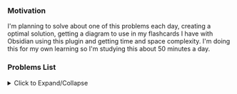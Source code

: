 ### Motivation

I'm planning to solve about one of this problems each day, creating a optimal solution, getting a diagram to use in my flashcards I have with Obsidian using this plugin and getting time and space complexity. I'm doing this for my own learning so I'm studying this about 50 minutes a day.

### Problems List
<details><summary>Click to Expand/Collapse</summary>

| #    | Name                | Complexity  | Tags | Status |
| :--- | :------------------ |:----------- |:---- | :------ |
| 1 | [ZigZag Conversion](https://leetcode.com/problems/zigzag-conversion/) |  Easy  |  `String`   | [Ready](https://github.com/Klaudioz/leetcode-python/blob/master/001%20ZigZag%20Conversion.md)
| 2 | [Reverse Integer](https://leetcode.com/problems/reverse-integer/) |  Easy  |  `Math`   | Not Ready |
| 3 | [Palindrome Number](https://leetcode.com/problems/palindrome-number/) |  Easy  |  `Math`   | Not Ready |
| 4 | [Roman to Integer](https://leetcode.com/problems/roman-to-integer/) |  Easy  |  `Math` `String`   | Not Ready |
| 5 | [Longest Common Prefix](https://leetcode.com/problems/longest-common-prefix/) |  Easy  |  `String`   | Not Ready |
| 6 | [Remove Nth Node From End of List](https://leetcode.com/problems/remove-nth-node-from-end-of-list/) |  Easy  |  `Linked List` `Two Pointers`   | Not Ready |
| 7 | [Valid Parentheses](https://leetcode.com/problems/valid-parentheses/) |  Easy  |  `Stack` `String`   | Not Ready |
| 8 | [Merge Two Sorted Lists](https://leetcode.com/problems/merge-two-sorted-lists/) |  Easy  |  `Linked List`   | Not Ready |
| 9 | [Remove Duplicates from Sorted Array](https://leetcode.com/problems/remove-duplicates-from-sorted-array/) |  Easy  |  `Array` `Two Pointers`   | Not Ready |
| 10 | [Remove Element](https://leetcode.com/problems/remove-element/) |  Easy  |  `Array` `Two Pointers`   | Not Ready |
| 11 | [Implement strStr()](https://leetcode.com/problems/implement-strstr/) |  Easy  |  `Two Pointers` `String`   | Not Ready |
| 12 | [Valid Sudoku](https://leetcode.com/problems/valid-sudoku/) |  Easy  |  `Hash Table`   | Not Ready |
| 13 | [Count and Say](https://leetcode.com/problems/count-and-say/) |  Easy  |  `String`   | Not Ready |
| 14 | [Length of Last Word](https://leetcode.com/problems/length-of-last-word/) |  Easy  |  `String`   | Not Ready |
| 15 | [Plus One](https://leetcode.com/problems/plus-one/) |  Easy  |  `Array` `Math`   | Not Ready |
| 16 | [Add Binary](https://leetcode.com/problems/add-binary/) |  Easy  |  `Math` `String`   | Not Ready |
| 17 | [Climbing Stairs](https://leetcode.com/problems/climbing-stairs/) |  Easy  |  `Dynamic Programming`   | Not Ready |
| 18 | [Remove Duplicates from Sorted List](https://leetcode.com/problems/remove-duplicates-from-sorted-list/) |  Easy  |  `Linked List`   | Not Ready |
| 19 | [Merge Sorted Array](https://leetcode.com/problems/merge-sorted-array/) |  Easy  |  `Array` `Two Pointers`   | Not Ready |
| 20 | [Same Tree](https://leetcode.com/problems/same-tree/) |  Easy  |  `Tree` `Depth-first Search`   | Not Ready |
| 21 | [Symmetric Tree](https://leetcode.com/problems/symmetric-tree/) |  Easy  |  `Tree` `Depth-first Search`   | Not Ready |
| 22 | [Binary Tree Level Order Traversal](https://leetcode.com/problems/binary-tree-level-order-traversal/) |  Easy  |  `Tree` `Breadth-first Search`   | Not Ready |
| 23 | [Maximum Depth of Binary Tree](https://leetcode.com/problems/maximum-depth-of-binary-tree/) |  Easy  |  `Tree` `Depth-first Search`   | Not Ready |
| 24 | [Binary Tree Level Order Traversal II](https://leetcode.com/problems/binary-tree-level-order-traversal-ii/) |  Easy  |  `Tree` `Breadth-first Search`    Not Ready ||
| 25 | [Balanced Binary Tree](https://leetcode.com/problems/balanced-binary-tree/) |  Easy  |  `Tree` `Depth-first Search`   | Not Ready |
| 26 | [Minimum Depth of Binary Tree](https://leetcode.com/problems/minimum-depth-of-binary-tree/) |  Easy  |  `Tree` `Depth-first Search` `Breadth-first Search`   | Not Ready |
| 27 | [Path Sum](https://leetcode.com/problems/path-sum/) |  Easy  |  `Tree` `Depth-first Search`   | Not Ready |
| 28 | [Pascal's Triangle](https://leetcode.com/problems/pascals-triangle/) |  Easy  |  `Array`   | Not Ready |
| 29 | [Pascal's Triangle II](https://leetcode.com/problems/pascals-triangle-ii/) |  Easy  |  `Array`   | Not Ready |
| 30 | [Valid Palindrome](https://leetcode.com/problems/valid-palindrome/) |  Easy  |  `Two Pointers` `String`   | Not Ready |
| 31 | [Intersection of Two Linked Lists](https://leetcode.com/problems/intersection-of-two-linked-lists/) |  Easy  |  `Linked List`   | Not Ready |
| 32 | [Compare Version Numbers](https://leetcode.com/problems/compare-version-numbers/) |  Easy  |  `String`   | Not Ready |
| 33 | [Excel Sheet Column Title](https://leetcode.com/problems/excel-sheet-column-title/) |  Easy  |  `Math`   | Not Ready |
| 34 | [Excel Sheet Column Number](https://leetcode.com/problems/excel-sheet-column-number/) |  Easy  |  `Math`   | Not Ready |
| 35 | [Factorial Trailing Zeroes](https://leetcode.com/problems/factorial-trailing-zeroes/) |  Easy  |  `Math`   | Not Ready |
| 36 | [Rotate Array](https://leetcode.com/problems/rotate-array/) |  Easy  |  `Array`   | Not Ready |
| 37 | [Remove Linked List Elements](https://leetcode.com/problems/remove-linked-list-elements/) |  Easy  |  `Linked List`   | Not Ready |
| 38 | [Count Primes](https://leetcode.com/problems/count-primes/) |  Easy  |  `Hash Table` `Math`   | Not Ready |
| 39 | [Reverse Linked List](https://leetcode.com/problems/reverse-linked-list/) |  Easy  |  `Linked List`   | Not Ready |
| 40 | [Contains Duplicate](https://leetcode.com/problems/contains-duplicate/) |  Easy  |  `Array` `Hash Table`   | Not Ready |
| 41 | [Contains Duplicate II](https://leetcode.com/problems/contains-duplicate-ii/) |  Easy  |  `Array` `Hash Table`   | Not Ready |
| 42 | [Rectangle Area](https://leetcode.com/problems/rectangle-area/) |  Easy  |  `Math`   | Not Ready |
| 43 | [Summary Ranges](https://leetcode.com/problems/summary-ranges/) |  Easy  |  `Array`   | Not Ready |
| 44 | [Power of Two](https://leetcode.com/problems/power-of-two/) |  Easy  |  `Math` `Bit Manipulation`   | Not Ready |
| 45 | [Lowest Common Ancestor of a Binary Search Tree](https://leetcode.com/problems/lowest-common-ancestor-of-a-binary-search-tree/) |  Easy  |  `Tree`   | Not Ready |
| 46 | [Valid Anagram](https://leetcode.com/problems/valid-anagram/) |  Easy  |  `Hash Table` `Sort`   | Not Ready |
| 47 | [Strobogrammatic Number](https://leetcode.com/problems/strobogrammatic-number/) |  Easy  |  `Hash Table` `Math`  | Not Ready |
| 48 | [Meeting Rooms](https://leetcode.com/problems/meeting-rooms/) |  Easy  |  `Sort`  | Not Ready |
| 49 | [First Bad Version](https://leetcode.com/problems/first-bad-version/) |  Easy  |  `Binary Search`   | Not Ready |
| 50 | [Move Zeroes](https://leetcode.com/problems/move-zeroes/) |  Easy  |  `Array` `Two Pointers`   | Not Ready |
| 51 | [Two Sum](https://leetcode.com/problems/two-sum/) |  Medium  |  `Array` `Hash Table`   | Not Ready |
| 52 | [Add Two Numbers](https://leetcode.com/problems/add-two-numbers/) |  Medium  |  `Linked List` `Math`   | Not Ready |
| 53 | [Longest Substring Without Repeating Characters](https://leetcode.com/problems/longest-substring-without-repeating-characters/) |  Medium  |  `Hash Table` `Two Pointers` `String`   | Not Ready |
| 54 | [Longest Palindromic Substring](https://leetcode.com/problems/longest-palindromic-substring/) |  Medium  |  `String`   | Not Ready |
| 55 | [Container With Most Water](https://leetcode.com/problems/container-with-most-water/) |  Medium  |  `Array` `Two Pointers`   | Not Ready |
| 56 | [Integer to Roman](https://leetcode.com/problems/integer-to-roman/) |  Medium  |  `Math` `String`   | Not Ready |
| 57 | [3Sum](https://leetcode.com/problems/3sum/) |  Medium  |  `Array` `Two Pointers`   | Not Ready |
| 58 | [3Sum Closest](https://leetcode.com/problems/3sum-closest/) |  Medium  |  `Array` `Two Pointers`   | Not Ready |
| 59 | [Letter Combinations of a Phone Number](https://leetcode.com/problems/letter-combinations-of-a-phone-number/) |  Medium  |  `Backtracking` `String`   | Not Ready |
| 60 | [4Sum](https://leetcode.com/problems/4sum/) |  Medium  |  `Array` `Hash Table` `Two Pointers`   | Not Ready |
| 61 | [Generate Parentheses](https://leetcode.com/problems/generate-parentheses/) |  Medium  |  `Backtracking` `String`   | Not Ready |
| 62 | [Swap Nodes in Pairs](https://leetcode.com/problems/swap-nodes-in-pairs/) |  Medium  |  `Linked List`   | Not Ready |
| 63 | [Divide Two Integers](https://leetcode.com/problems/divide-two-integers/) |  Medium  |  `Math` `Binary Search`   | Not Ready |
| 64 | [Next Permutation](https://leetcode.com/problems/next-permutation/) |  Medium  |  `Array`   | Not Ready |
| 65 | [Search for a Range](https://leetcode.com/problems/search-for-a-range/) |  Medium  |  `Array` `Binary Search`   | Not Ready |
| 66 | [Search Insert Position](https://leetcode.com/problems/search-insert-position/) |  Medium  |  `Array` `Binary Search`   | Not Ready |
| 67 | [Combination Sum](https://leetcode.com/problems/combination-sum/) |  Medium  |  `Array` `Backtracking`   | Not Ready |
| 68 | [Combination Sum II](https://leetcode.com/problems/combination-sum-ii/) |  Medium  |  `Array` `Backtracking`   | Not Ready |
| 69 | [Multiply Strings](https://leetcode.com/problems/multiply-strings/) |  Medium  |  `Math` `String`   | Not Ready |
| 70 | [Permutations](https://leetcode.com/problems/permutations/) |  Medium  |  `Backtracking`   | Not Ready |
| 71 | [Rotate Image](https://leetcode.com/problems/rotate-image/) |  Medium  |  `Array`   | Not Ready |
| 72 | [Group Anagrams](https://leetcode.com/problems/anagrams/) |  Medium  |  `Hash Table` `String`   | Not Ready |
| 73 | [Pow(x, n)](https://leetcode.com/problems/powx-n/) |  Medium  |  `Math` `Binary Search`   | Not Ready |
| 74 | [Maximum Subarray](https://leetcode.com/problems/maximum-subarray/) |  Medium  |  `Divide and Conquer` `Array` `Dynamic Programming`   | Not Ready |
| 75 | [Spiral Matrix](https://leetcode.com/problems/spiral-matrix/) |  Medium  |  `Array`   | Not Ready |
| 76 | [Jump Game](https://leetcode.com/problems/jump-game/) |  Medium  |  `Array` `Greedy`   | Not Ready |
| 77 | [Spiral Matrix II](https://leetcode.com/problems/spiral-matrix-ii/) |  Medium  |  `Array`   | Not Ready |
| 78 | [Permutation Sequence](https://leetcode.com/problems/permutation-sequence/) |  Medium  |  `Backtracking` `Math`   | Not Ready |
| 79 | [Rotate List](https://leetcode.com/problems/rotate-list/) |  Medium  |  `Linked List` `Two Pointers`   | Not Ready |
| 80 | [Unique Paths](https://leetcode.com/problems/unique-paths/) |  Medium  |  `Array` `Dynamic Programming`   | Not Ready |
| 81 | [Unique Paths II](https://leetcode.com/problems/unique-paths-ii/) |  Medium  |  `Array` `Dynamic Programming`   | Not Ready |
| 82 | [Minimum Path Sum](https://leetcode.com/problems/minimum-path-sum/) |  Medium  |  `Array` `Dynamic Programming`   | Not Ready |
| 83 | [Sqrt(x)](https://leetcode.com/problems/sqrtx/) |  Medium  |  `Math` `Binary Search`   | Not Ready |
| 84 | [Simplify Path](https://leetcode.com/problems/simplify-path/) |  Medium  |  `Stack` `String`   | Not Ready |
| 85 | [Set Matrix Zeroes](https://leetcode.com/problems/set-matrix-zeroes/) |  Medium  |  `Array`   | Not Ready |
| 86 | [Search a 2D Matrix](https://leetcode.com/problems/search-a-2d-matrix/) |  Medium  |  `Array` `Binary Search`   | Not Ready |
| 87 | [Sort Colors](https://leetcode.com/problems/sort-colors/) |  Medium  |  `Array` `Two Pointers` `Sort`   | Not Ready |
| 88 | [Combinations](https://leetcode.com/problems/combinations/) |  Medium  |  `Backtracking`   | Not Ready |
| 89 | [Subsets](https://leetcode.com/problems/subsets/) |  Medium  |  `Array` `Backtracking` `Bit Manipulation`   | Not Ready |
| 90 | [Word Search](https://leetcode.com/problems/word-search/) |  Medium  |  `Array` `Backtracking`   | Not Ready |
| 91 | [Remove Duplicates from Sorted Array II](https://leetcode.com/problems/remove-duplicates-from-sorted-array-ii/) |  Medium  |  `Array` `Two Pointers`   | Not Ready |
| 92 | [Search in Rotated Sorted Array II](https://leetcode.com/problems/search-in-rotated-sorted-array-ii/) |  Medium  |  `Array` `Binary Search`   | Not Ready |
| 93 | [Remove Duplicates from Sorted List II](https://leetcode.com/problems/remove-duplicates-from-sorted-list-ii/) |  Medium  |  `Linked List`   | Not Ready |
| 94 | [Partition List](https://leetcode.com/problems/partition-list/) |  Medium  |  `Linked List` `Two Pointers`   | Not Ready |
| 95 | [Gray Code](https://leetcode.com/problems/gray-code/) |  Medium  |  `Backtracking`   | Not Ready |
| 96 | [Subsets II](https://leetcode.com/problems/subsets-ii/) |  Medium  |  `Array` `Backtracking`   | Not Ready |
| 97 | [Decode Ways](https://leetcode.com/problems/decode-ways/) |  Medium  |  `Dynamic Programming` `String`   | Not Ready |
| 98 | [Reverse Linked List II](https://leetcode.com/problems/reverse-linked-list-ii/) |  Medium  |  `Linked List`   | Not Ready |
| 99 | [Restore IP Addresses](https://leetcode.com/problems/restore-ip-addresses/) |  Medium  |  `Backtracking` `String`   | Not Ready |
| 100 | [Binary Tree Inorder Traversal](https://leetcode.com/problems/binary-tree-inorder-traversal/) |  Medium  |  `Tree` `Hash Table` `Stack`   | Not Ready |
| 101 | [Unique Binary Search Trees II](https://leetcode.com/problems/unique-binary-search-trees-ii/) |  Medium  |  `Tree` `Dynamic Programming`   | Not Ready |
| 102 | [Unique Binary Search Trees](https://leetcode.com/problems/unique-binary-search-trees/) |  Medium  |  `Tree` `Dynamic Programming`   | Not Ready |
| 103 | [Validate Binary Search Tree](https://leetcode.com/problems/validate-binary-search-tree/) |  Medium  |  `Tree` `Depth-first Search`   | Not Ready |
| 104 | [Binary Tree Zigzag Level Order Traversal](https://leetcode.com/problems/binary-tree-zigzag-level-order-traversal/) |  Medium  |  `Tree` `Breadth-first Search` `Stack`   | Not Ready |
| 105 | [Construct Binary Tree from Preorder and Inorder Traversal](https://leetcode.com/problems/construct-binary-tree-from-preorder-and-inorder-traversal/) |  Medium  |  `Tree` `Array` `Depth-first Search`   | Not Ready |
| 106 | [Construct Binary Tree from Inorder and Postorder Traversal](https://leetcode.com/problems/construct-binary-tree-from-inorder-and-postorder-traversal/) |  Medium  |  `Tree` `Array` `Depth-first Search`   | Not Ready |
| 107 | [Convert Sorted Array to Binary Search Tree](https://leetcode.com/problems/convert-sorted-array-to-binary-search-tree/) |  Medium  |  `Tree` `Depth-first Search`   | Not Ready |
| 108 | [Convert Sorted List to Binary Search Tree](https://leetcode.com/problems/convert-sorted-list-to-binary-search-tree/) |  Medium  |  `Depth-first Search` `Linked List`   | Not Ready |
| 109 | [Path Sum II](https://leetcode.com/problems/path-sum-ii/) |  Medium  |  `Tree` `Depth-first Search`   | Not Ready |
| 110 | [Flatten Binary Tree to Linked List](https://leetcode.com/problems/flatten-binary-tree-to-linked-list/) |  Medium  |  `Tree` `Depth-first Search`   |
| 111 | [Triangle](https://leetcode.com/problems/triangle/) |  Medium  |  `Array` `Dynamic Programming`   | Not Ready |
| 112 | [Best Time to Buy and Sell Stock](https://leetcode.com/problems/best-time-to-buy-and-sell-stock/) |  Medium  |  `Array` `Dynamic Programming`   | Not Ready |
| 113 | [Best Time to Buy and Sell Stock II](https://leetcode.com/problems/best-time-to-buy-and-sell-stock-ii/) |  Medium  |  `Array` `Greedy`   | Not Ready |
| 114 | [Word Ladder](https://leetcode.com/problems/word-ladder/) |  Medium  |  `Breadth-first Search`   | Not Ready |
| 115 | [Sum Root to Leaf Numbers](https://leetcode.com/problems/sum-root-to-leaf-numbers/) |  Medium  |  `Tree` `Depth-first Search`   | Not Ready |
| 116 | [Surrounded Regions](https://leetcode.com/problems/surrounded-regions/) |  Medium  |  `Breadth-first Search`   | Not Ready |
| 117 | [Palindrome Partitioning](https://leetcode.com/problems/palindrome-partitioning/) |  Medium  |  `Backtracking`   | Not Ready |
| 118 | [Single Number](https://leetcode.com/problems/single-number/) |  Medium  |  `Hash Table` `Bit Manipulation`   | Not Ready |
| 119 | [Word Break](https://leetcode.com/problems/word-break/) |  Medium  |  `Dynamic Programming`   | Not Ready |
| 120 | [Linked List Cycle](https://leetcode.com/problems/linked-list-cycle/) |  Medium  |  `Linked List` `Two Pointers`   | Not Ready |
| 121 | [Linked List Cycle II](https://leetcode.com/problems/linked-list-cycle-ii/) |  Medium  |  `Linked List` `Two Pointers`   | Not Ready |
| 122 | [Reorder List](https://leetcode.com/problems/reorder-list/) |  Medium  |  `Linked List`   | Not Ready |
| 123 | [Binary Tree Preorder Traversal](https://leetcode.com/problems/binary-tree-preorder-traversal/) |  Medium  |  `Tree` `Stack`   | Not Ready |
| 124 | [Insertion Sort List](https://leetcode.com/problems/insertion-sort-list/) |  Medium  |  `Linked List` `Sort`   | Not Ready |
| 125 | [Sort List](https://leetcode.com/problems/sort-list/) |  Medium  |  `Linked List` `Sort`   | Not Ready |
| 126 | [Evaluate Reverse Polish Notation](https://leetcode.com/problems/evaluate-reverse-polish-notation/) |  Medium  |  `Stack`   | Not Ready |
| 127 | [Reverse Words in a String](https://leetcode.com/problems/reverse-words-in-a-string/) |  Medium  |  `String`   | Not Ready |
| 128 | [Maximum Product Subarray](https://leetcode.com/problems/maximum-product-subarray/) |  Medium  |  `Array` `Dynamic Programming`   | Not Ready |
| 129 | [Find Minimum in Rotated Sorted Array](https://leetcode.com/problems/find-minimum-in-rotated-sorted-array/) |  Medium  |  `Array` `Binary Search`   | Not Ready |
| 130 | [Longest Substring with at most Two Distinct Characters](https://leetcode.com/problems/longest-substring-with-at-most-two-distinct-characters/) |  Medium  |  `String`  | Not Ready |
| 131 | [One Edit Distance](https://leetcode.com/problems/one-edit-distance/) |  Medium  |  `String`  | Not Ready |
| 132 | [Find Peak Element](https://leetcode.com/problems/find-peak-element/) |  Medium  |  `Array` `Binary Search`   | Not Ready |
| 133 | [Missing Ranges](https://leetcode.com/problems/missing-ranges/) |  Medium  |  `Array`  | Not Ready |
| 134 | [Fraction to Recurring Decimal](https://leetcode.com/problems/fraction-to-recurring-decimal/) |  Medium  |  `Hash Table` `Math`   | Not Ready |
| 135 | [Binary Search Tree Iterator](https://leetcode.com/problems/binary-search-tree-iterator/) |  Medium  |  `Tree` `Stack`   | Not Ready |
| 136 | [Largest Number](https://leetcode.com/problems/largest-number/) |  Medium  |  `Sort`   | Not Ready |
| 137 | [Reverse words in a string II]() |  Medium  |  `Array`  | Not Ready |
| 138 | [Binary Tree Right Side View](https://leetcode.com/problems/binary-tree-right-side-view/) |  Medium  |  `Tree` `Depth-first Search` `Breadth-first Search`   | Not Ready |
| 139 | [Number of Islands](https://leetcode.com/problems/number-of-islands/) |  Medium  |  `Depth-first Search` `Breadth-first Search`   | Not Ready |
| 140 | [Course Schedule](https://leetcode.com/problems/course-schedule/) |  Medium  |  `Depth-first Search` `Breadth-first Search` `Graph` `Topological Sort`   | Not Ready |
| 141 | [Minimum Size Subarray Sum](https://leetcode.com/problems/minimum-size-subarray-sum/) |  Medium  |  `Array` `Two Pointers` `Binary Search`   | Not Ready |
| 142 | [Course Schedule II](https://leetcode.com/problems/course-schedule-ii/) |  Medium  |  `Depth-first Search` `Breadth-first Search` `Graph` `Topological Sort`   | Not Ready |
| 143 | [House Robber II](https://leetcode.com/problems/house-robber-ii/) |  Medium  |  `Dynamic Programming`   | Not Ready |
| 144 | [Kth Largest Element in an Array](https://leetcode.com/problems/kth-largest-element-in-an-array/) |  Medium  |  `Divide and Conquer` `Heap`   | Not Ready |
| 145 | [Combination Sum III](https://leetcode.com/problems/combination-sum-iii/) |  Medium  |  `Array` `Backtracking`   | Not Ready |
| 146 | [Contains Duplicate III](https://leetcode.com/problems/contains-duplicate-iii/) |  Medium  |  `Binary Search Tree`   | Not Ready |
| 147 | [Maximal Square](https://leetcode.com/problems/maximal-square/) |  Medium  |  `Dynamic Programming`   | Not Ready |
| 148 | [Basic Calculator](https://leetcode.com/problems/basic-calculator/) |  Medium  |  `Stack` `Math`   | Not Ready |
| 149 | [Majority Element II](https://leetcode.com/problems/majority-element-ii/) |  Medium  |  `Array`   | Not Ready |
| 150 | [Kth Smallest Element in a BST](https://leetcode.com/problems/kth-smallest-element-in-a-bst/) |  Medium  |  `Tree` `Binary Search`   | Not Ready |
| 151 | [Lowest Common Ancestor of a Binary Tree](https://leetcode.com/problems/lowest-common-ancestor-of-a-binary-tree/) |  Medium  |  `Tree`   | Not Ready |
| 152 | [Product of Array Except Self](https://leetcode.com/problems/product-of-array-except-self/) |  Medium  |  `Array`   | Not Ready |
| 153 | [Search a 2D Matrix II](https://leetcode.com/problems/search-a-2d-matrix-ii/) |  Medium  |  `Divide and Conquer` `Binary Search`   | Not Ready |
| 154 | [Flatten2DVector](https://leetcode.com/problems/flatten-2d-vector/) |  Medium  |  `Design`  | Not Ready |
| 155 | [Meeting Rooms II](https://leetcode.com/problems/meeting-rooms-ii/) |  Medium  |  `Heap` `Greedy` `Sort`  | Not Ready |
| 156 | [Paint House](https://leetcode.com/problems/paint-house/) |  Medium  |  `Dynamic Programming`  | Not Ready |
| 157 | [Graph Valid Tree](https://leetcode.com/problems/graph-valid-tree/) |  Medium  |  `Breadth-first Search` `Depth-first Search` `Graph` `Union-Find`  | Not Ready |
| 158 | [Missing Number](https://leetcode.com/problems/missing-number/) |  Medium  |  `Array` `Math` `Bit Manipulation`   | Not Ready |
| 159 | [Integer to English Words](https://leetcode.com/problems/integer-to-english-words/) |  Medium  |  `Math` `String`   | Not Ready |
| 160 | [H-Index](https://leetcode.com/problems/h-index/) |  Medium  |  `Hash Table` `Sort`   | Not Ready |
| 161 | [H-Index II](https://leetcode.com/problems/h-index-ii/) |  Medium  |  `Binary Search`   | Not Ready |
| 162 | [Paint Fence](https://leetcode.com/problems/paint-fence/) |  Medium  |  `Dynamic Programming`   | Not Ready |
| 163 | [Peeking Iterator](https://leetcode.com/problems/peeking-iterator/) |  Medium  |  `Design`   | Not Ready |
| 164 | [Inorder Successor in BST](https://leetcode.com/problems/inorder-successor-in-bst/) |  Medium  |  `Tree`  | Not Ready |
| 165 | [Walls And Gates](https://leetcode.com/problems/walls-and-gates/) |  Medium  |  `BFS`  | Not Ready |
</details>